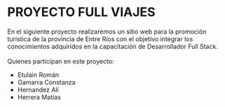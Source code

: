 # PROYECTO FULL VIAJES 
En el siguiente proyecto realizaremos un sitio web para la promoción turistica de la provincia de Entre Ríos con el objetivo integrar los conocimientos adquiridos en la capacitación de Desarrollador Full Stack. 
<br>
<br>
Quienes participan en este proyecto: 
<ul>
  <li type="square">Etulain Román</li>
  <li type="square">Gamarra Constanza</li>
  <li type="square"> Hernandez Alí </li>
  <li type="square">Herrera Matías </li>
</ul>
